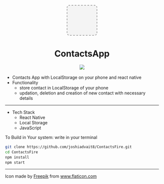<div align="center">
<img height=100px src="./assets/icon.png">
<h1>ContactsApp</h1>

<img src="https://img.shields.io/badge/Made%20with-Expo-blue.svg"/>
</div>

- Contacts App with LocalStorage on your phone and react native
- Functionality
  - store contact in LocalStorage of your phone
  - updation, deletion and creation of new contact with necessary details

---

- Tech Stack
  - React Native
  - Local Storage
  - JavaScript

To Build in Your system:
write in your terminal

```sh
git clone https://github.com/joshiadvait8/ContactsFire.git
cd ContactsFire
npm install
npm start
```

---

Icon made by <a href="Freepik.com">Freepik</a> from www.flaticon.com

